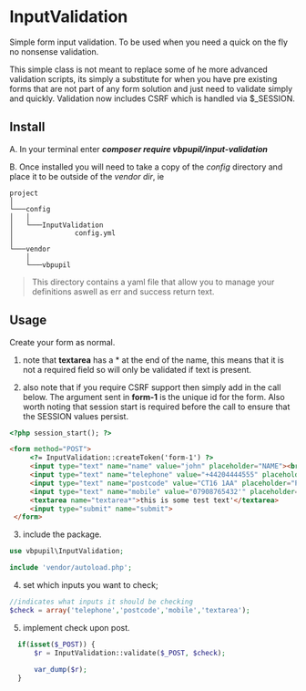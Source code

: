 # InputValidation
Simple form input validation. To be used when you need a quick on the fly no nonsense validation.

This simple class is not meant to replace some of he more advanced validation scripts, its simply a substitute for
when you have pre existing forms that are not part of any form solution and just need to validate
simply and quickly. Validation now includes CSRF which is handled via $_SESSION.

## Install
A. In your terminal enter ***composer require vbpupil/input-validation***


B. Once installed you will need to take a copy of the *config* directory and place it to be outside of the *vendor dir*, ie

```
project
│
└───config
│   │
│   └───InputValidation
│               config.yml
│   
└───vendor
    │
    └───vbpupil
```

>This directory contains a yaml file that allow you to manage your definitions aswell as err and success return text. 


## Usage

Create your form as normal.

1. note that **textarea** has a \* at the end of the name, this means that it is not a required field so 
will only be validated if text is present.

2. also note that if you require CSRF support then simply add in the call below. The argument sent in **form-1** is the
unique id for the form. Also worth noting that session start is required before the call to ensure that the SESSION values persist.

```html
<?php session_start(); ?>

<form method="POST">
     <?= InputValidation::createToken('form-1') ?>
     <input type="text" name="name" value="john" placeholder="NAME"><br>
     <input type="text" name="telephone" value="+44204444555" placeholder="TELEPHONE"><br>
     <input type="text" name="postcode" value="CT16 1AA" placeholder="POSTCODE"><br>
     <input type="text" name="mobile" value="07908765432'" placeholder="MOBILE"><br>
     <textarea name="textarea*">this is some test text'</textarea>
     <input type="submit" name="submit">
 </form>
 ```
 
3. include the package.


 ```php
 use vbpupil\InputValidation;
 
 include 'vendor/autoload.php';
```

4. set which inputs you want to check;

  ```php
 //indicates what inputs it should be checking
 $check = array('telephone','postcode','mobile','textarea');

 ```

5. implement check upon post.

```php
  if(isset($_POST)) {
      $r = InputValidation::validate($_POST, $check);
  
      var_dump($r);
  }
  ```